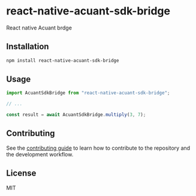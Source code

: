 # react-native-acuant-sdk-bridge

React native Acuant brdge

## Installation

```sh
npm install react-native-acuant-sdk-bridge
```

## Usage

```js
import AcuantSdkBridge from "react-native-acuant-sdk-bridge";

// ...

const result = await AcuantSdkBridge.multiply(3, 7);
```

## Contributing

See the [contributing guide](CONTRIBUTING.md) to learn how to contribute to the repository and the development workflow.

## License

MIT
